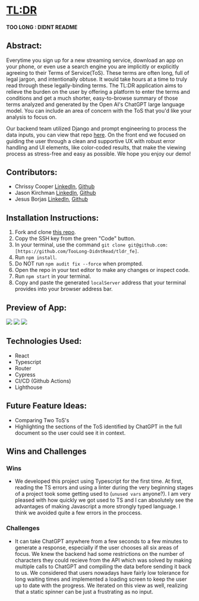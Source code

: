 # [TL:DR](https://tldr-tos.vercel.app/)

#### TOO LONG : DIDNT README

## Abstract:
Everytime you sign up for a new streaming service, download an app on your phone, or even use a search engine you are implicitly or explicitly agreeing to their Terms of Service(ToS). These terms are often long, full of legal jargon, and intentionally obtuse. It would take hours at a time to truly read through these legally-binding terms. The TL:DR application aims to relieve the burden on the user by offering a platform to enter the terms and conditions and get a much shorter, easy-to-browse summary of those terms analyzed and generated by the Open AI's ChatGPT large language model. You can include an area of concern with the ToS that you'd like your analysis to focus on. 

Our backend team utilized Django and prompt engineering to process the data inputs, you can view that repo [here](https://github.com/TooLong-DidntRead/tldr_api). On the front end we focused on guiding the user through a clean and supportive UX with robust error handling and UI elements, like color-coded results, that make the viewing process as stress-free and easy as possible. We hope you enjoy our demo!

## Contributors:
- Chrissy Cooper [LinkedIn](https://www.linkedin.com/in/christinercooper/), [Github](https://github.com/jesusborjas006)<br>
- Jason Kirchman [LinkedIn](https://www.linkedin.com/in/jason-kirchman/), [Github](https://github.com/jesusborjas006)<br>
- Jesus Borjas [LinkedIn](https://www.linkedin.com/in/jesus-borjas-6589b920a/), [Github](https://github.com/jesusborjas006)<br>

## Installation Instructions:
1. Fork and clone [this repo](https://github.com/TooLong-DidntRead/tldr_fe).
1. Copy the SSH key from the green "Code" button.
1. In your terminal, use the command `git clone git@github.com:[https://github.com/TooLong-DidntRead/tldr_fe]`.
1. Run `npm install`.
1. Do NOT run `npm audit fix --force` when prompted.
1. Open the repo in your text editor to make any changes or inspect code.
1. Run `npm start` in your terminal.
1. Copy and paste the generated `localServer` address that your terminal provides into your browser address bar.

## Preview of App:
![](https://media.giphy.com/media/v1.Y2lkPTc5MGI3NjExODg0ODlmMmQzY2I1ODcyMjkzNzllZTVkYmU5YzIxYWQ0YWIzYWUxYiZlcD12MV9pbnRlcm5hbF9naWZzX2dpZklkJmN0PWc/FXq01ITQs8eXz2ZyCL/giphy.gif)
![](https://media.giphy.com/media/v1.Y2lkPTc5MGI3NjExZTM0ZDVhNzg2MTc5MzYyMjY3MmY1YWE5NTY0YjcxNjBiZmFiZjdkMyZlcD12MV9pbnRlcm5hbF9naWZzX2dpZklkJmN0PWc/mnpSbv32GEN3KKsO8o/giphy.gif)
![](https://media.giphy.com/media/v1.Y2lkPTc5MGI3NjExNGQwZWQ2OTk0MTY2ZjU2ZjY3MGQ2NmUxZWE2YTRkZTA0NDQ5NGE2ZiZlcD12MV9pbnRlcm5hbF9naWZzX2dpZklkJmN0PWc/e0KMbhiokIJXkKC9cJ/giphy.gif)

## Technologies Used: 
  - React 
  - Typescript
  - Router
  - Cypress
  - CI/CD (Github Actions)
  - Lighthouse

## Future Feature Ideas:
  - Comparing Two ToS's
  - Highlighting the sections of the ToS identified by ChatGPT in the full document so the user could see it in context.

## Wins and Challenges
### Wins
- We developed this project using Typescript for the first time. At first, reading the TS errors and using a linter during the very beginning stages of a project took some getting used to (`unused vars` anyone?). I am very pleased with how quickly we got used to TS and I can absolutely see the advantages of making Javascript a more strongly typed language. I think we avoided quite a few errors in the proccess. 

### Challenges
- It can take ChatGPT anywhere from a few seconds to a few minutes to generate a response, especially if the user chooses all six areas of focus. We knew the backend had some restrictions on the number of characters they could recieve from the API which was solved by making multiple calls to ChatGPT and compiling the data before sending it back to us. We considered that users nowadays have fairly low tolerance for long waiting times and implemented a loading screen to keep the user up to date with the progress. We iterated on this view as well, realizing that a static spinner can be just a frustrating as no input. 
